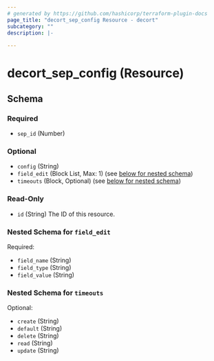 ```yaml
---
# generated by https://github.com/hashicorp/terraform-plugin-docs
page_title: "decort_sep_config Resource - decort"
subcategory: ""
description: |-
  
---
```


# decort_sep_config (Resource)





<!-- schema generated by tfplugindocs -->
## Schema

### Required

- `sep_id` (Number)

### Optional

- `config` (String)
- `field_edit` (Block List, Max: 1) (see [below for nested schema](#nestedblock--field_edit))
- `timeouts` (Block, Optional) (see [below for nested schema](#nestedblock--timeouts))

### Read-Only

- `id` (String) The ID of this resource.

<a id="nestedblock--field_edit"></a>
### Nested Schema for `field_edit`

Required:

- `field_name` (String)
- `field_type` (String)
- `field_value` (String)


<a id="nestedblock--timeouts"></a>
### Nested Schema for `timeouts`

Optional:

- `create` (String)
- `default` (String)
- `delete` (String)
- `read` (String)
- `update` (String)



